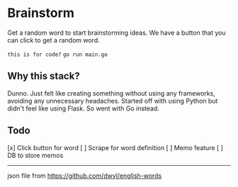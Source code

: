 # Brainstorm
Get a random word to start brainstorming ideas. 
We have a button that you can click to get a random word.

`this is for code?`
`go run main.go`

## Why this stack? 
Dunno. Just felt like creating something without using any frameworks, avoiding any unnecessary headaches.
Started off with using Python but didn't feel like using Flask.
So went with Go instead. 

## Todo
[x] Click button for word
[ ] Scrape for word definition
[ ] Memo feature
[ ] DB to store memos

---

json file from https://github.com/dwyl/english-words